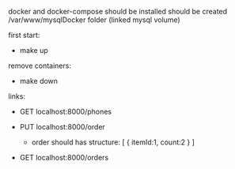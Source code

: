 docker and docker-compose should be installed 
should be created /var/www/mysqlDocker folder (linked mysql volume)

first start:
 - make up

remove containers:
 - make down
 


links:
 - GET localhost:8000/phones
 
 - PUT localhost:8000/order
   - order should has structure:
      [
       {
         itemId:1,
         count:2
       }
      ]
 
 - GET localhost:8000/orders